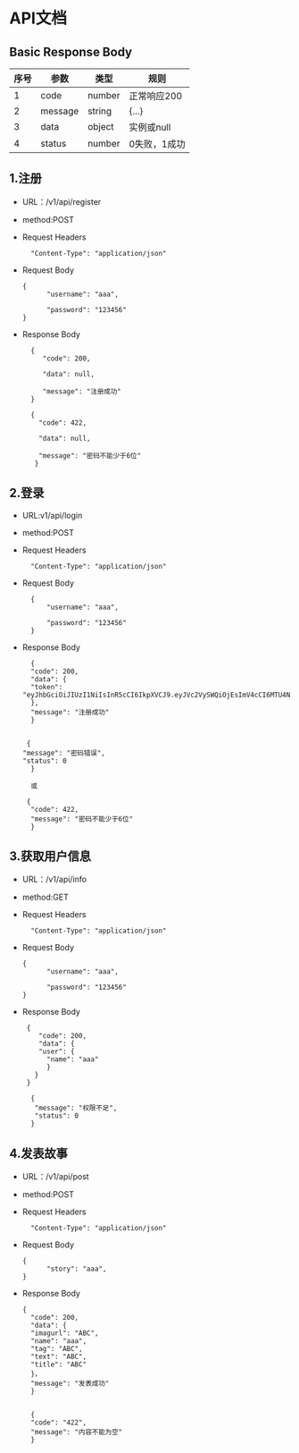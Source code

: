 # API文档
## Basic Response Body

序号  |参数|类型|规则|
---- | -----| -----|-----|
1|code|number|正常响应200|
2|message|string|{...}|
3|data|object|实例或null|
4|status|number|0失败，1成功|

## 1.注册

- URL：/v1/api/register  

- method:POST

- Request Headers

        "Content-Type": "application/json"

- Request Body

      {  
            "username": "aaa",  
    
            "password": "123456"    
      }
- Response Body

        {
           "code": 200,
           
           "data": null,
           
           "message": "注册成功"
        }

        {
          "code": 422,
          
          "data": null,
          
          "message": "密码不能少于6位"
         }
## 2.登录
- URL:v1/api/login

- method:POST

- Request Headers

        "Content-Type": "application/json"

- Request Body

        {  
            "username": "aaa",  
    
            "password": "123456"    
        }
- Response Body

        {
        "code": 200,
        "data": {
        "token":      "eyJhbGciOiJIUzI1NiIsInR5cCI6IkpXVCJ9.eyJVc2VySWQiOjEsImV4cCI6MTU4NzAyOTU1NCwiaWF0IjoxNTg2NDI0NzU0LCJpc3MiOiJoYWNrd2VlayIsInN1YiI6InVzZXIgdG9rZW4ifQ.U35akfANrcQqx2zI25lQAsJFopQMbYawHYKNAVTdGjY"
        },
        "message": "注册成功"
        }

     
       {
      "message": "密码错误",
      "status": 0
        }
        
        或
        
       {
        "code": 422,
        "message": "密码不能少于6位"
        }
## 3.获取用户信息

- URL：/v1/api/info 

- method:GET

- Request Headers

        "Content-Type": "application/json"

- Request Body

      {  
            "username": "aaa",  
    
            "password": "123456"    
      }
- Response Body
        
       {
          "code": 200,
          "data": {
          "user": {
            "name": "aaa"
            }
         }
       }
     
        {
         "message": "权限不足",
         "status": 0
        }

## 4.发表故事

- URL：/v1/api/post 

- method:POST

- Request Headers

        "Content-Type": "application/json"

- Request Body

      {  
            "story": "aaa",      
      }
- Response Body

      {
        "code": 200,
        "data": {
        "imagurl": "ABC",
        "name": "aaa",
        "tag": "ABC",
        "text": "ABC",
        "title": "ABC"
        }，
        "message": "发表成功"
        }
        
        
        {
        "code": "422",
        "message": "内容不能为空"
        }
        
    


 
        
        
        
        
        
